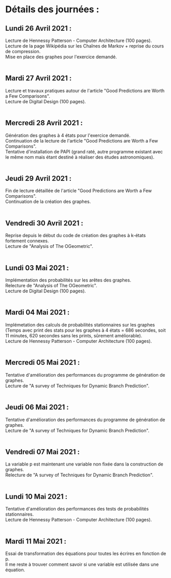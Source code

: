 # Détails des journées :

## Lundi 26 Avril 2021 :
Lecture de Hennessy Patterson - Computer Architecture (100 pages). <br />
Lecture de la page Wikipédia sur les Chaînes de Markov + reprise du cours de compression. <br />
Mise en place des graphes pour l'exercice demandé. <br />
<br />

## Mardi 27 Avril 2021 :
Lecture et travaux pratiques autour de l'article "Good Predictions are Worth a Few Comparisons". <br />
Lecture de Digital Design (100 pages). <br />
<br />

## Mercredi 28 Avril 2021 :
Génération des graphes à 4 états pour l'exercice demandé. <br />
Continuation de la lecture de l'article "Good Predictions are Worth a Few Comparisons". <br />
Tentative d'installation de PAPI (grand raté, autre programme existant avec le même nom mais étant destiné à réaliser des études astronomiques). <br />
<br />

## Jeudi 29 Avril 2021 :
Fin de lecture détaillée de l'article "Good Predictions are Worth a Few Comparisons". <br />
Continuation de la création des graphes. <br />
<br />

## Vendredi 30 Avril 2021 :
Reprise depuis le début du code de création des graphes à k-états fortement connexes. <br />
Lecture de "Analysis of The OGeometric". <br />
<br />

## Lundi 03 Mai 2021 :
Implémentation des probabilités sur les arêtes des graphes. <br />
Relecture de "Analysis of The OGeometric". <br />
Lecture de Digital Design (100 pages). <br />
<br />

## Mardi 04 Mai 2021 : 
Implémetation des calculs de probabilités stationnaires sur les graphes (Temps avec print des stats pour les graphes à 4 états = 686 secondes, soit 11 minutes, 620 secondes sans les prints, sûrement améliorable). <br />
Lecture de Hennessy Patterson - Computer Architecture (100 pages). <br />
<br />

## Mercredi 05 Mai 2021 :
Tentative d'amélioration des performances du programme de génération de graphes. <br />
Lecture de "A survey of Techniques for Dynamic Branch Prediction". <br />
<br />

## Jeudi 06 Mai 2021 :
Tentative d'amélioration des performances du programme de génération de graphes. <br />
Lecture de "A survey of Techniques for Dynamic Branch Prediction". <br />
<br />

## Vendredi 07 Mai 2021 :
La variable p est maintenant une variable non fixée dans la construction de graphes. <br />
Relecture de "A survey of Techniques for Dynamic Branch Prediction". <br />
<br />

## Lundi 10 Mai 2021 :
Tentative d'amélioration des performances des tests de probabilités stationnaires. <br />
Lecture  de Hennessy Patterson - Computer Architecture (100 pages). <br />
<br />

## Mardi 11 Mai 2021 :
Essai de transformation des équations pour toutes les écrires en fonction de p. <br />
Il me reste à trouver comment savoir si une variable est utilisée dans une équation. <br />
<br />
